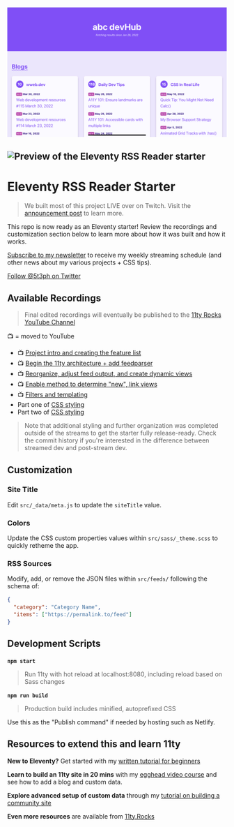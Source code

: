 # 

![screenshot-abc-rssreader](./screenshot-abc-rssreader.png)

![Preview of the Eleventy RSS Reader starter](https://repository-images.githubusercontent.com/373531262/91192f80-d222-11eb-8bcb-325ff3d0a3e7)
--
# Eleventy RSS Reader Starter

> We built most of this project LIVE over on Twitch. Visit the [announcement post](https://dev.to/5t3ph/let-s-build-a-jamstack-app-together-5hkp) to learn more.

This repo is now ready as an Eleventy starter! Review the recordings and customization section below to learn more about how it was built and how it works.

[Subscribe to my newsletter](https://moderncss.dev) to receive my weekly streaming schedule (and other news about my various projects + CSS tips).

[Follow @5t3ph on Twitter](https://twitter.com/5t3ph)

## Available Recordings

> Final edited recordings will eventually be published to the [11ty Rocks YouTube Channel](https://www.youtube.com/channel/UCTuSQg_Ol4shhSYQ1EfpHiQ?sub_confirmation=1)

📺 = moved to YouTube

- 📺 [Project intro and creating the feature list](https://youtu.be/ADx7RbtIWwg)
- 📺 [Begin the 11ty architecture + add feedparser](https://youtu.be/Dju1X7YNYzk)
- 📺 [Reorganize, adjust feed output, and create dynamic views](https://youtu.be/tMgoOsecjLw)
- 📺 [Enable method to determine "new", link views](https://youtu.be/tLL4offqbTo)
- 📺 [Filters and templating](https://youtu.be/C4fye6K1IiQ)
- Part one of [CSS styling](https://www.twitch.tv/videos/1058997704?collection=G7YXMEt6hhYCyw)
- Part two of [CSS styling](https://www.twitch.tv/videos/1059018865?collection=G7YXMEt6hhYCyw)

> Note that additional styling and further organization was completed outside of the streams to get the starter fully release-ready. Check the commit history if you're interested in the difference between streamed dev and post-stream dev.

## Customization

### Site Title

Edit `src/_data/meta.js` to update the `siteTitle` value.

### Colors

Update the CSS custom properties values within `src/sass/_theme.scss` to quickly retheme the app.

### RSS Sources

Modify, add, or remove the JSON files within `src/feeds/` following the schema of:

```json
{
  "category": "Category Name",
  "items": ["https://permalink.to/feed"]
}
```

## Development Scripts

**`npm start`**

> Run 11ty with hot reload at localhost:8080, including reload based on Sass changes

**`npm run build`**

> Production build includes minified, autoprefixed CSS

Use this as the "Publish command" if needed by hosting such as Netlify.

## Resources to extend this and learn 11ty

**New to Eleventy?** Get started with my [written tutorial for beginners](https://11ty.rocks/posts/create-your-first-basic-11ty-website/)

**Learn to build an 11ty site in 20 mins** with my [egghead video course](https://5t3ph.dev/learn-11ty) and see how to add a blog and custom data.

**Explore advanced setup of custom data** through my [tutorial on building a community site](https://css-tricks.com/a-community-driven-site-with-eleventy-building-the-site/)

**Even more resources** are available from [11ty.Rocks](https://11ty.rocks)
